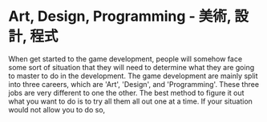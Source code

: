 <!--
   - $File: Art, Design, Programming - 美術, 設計, 程式.html $
   - $Date: 2019-02-19 21:55:21 $
   - $Revision: $
   - $Creator: Jen-Chieh Shen $
   - $Notice: See LICENSE.txt for modification and distribution information
   -                   Copyright © 2019 by Shen, Jen-Chieh $
-->


<div id="content-header">
  <h1>Art, Design, Programming - 美術, 設計, 程式</h1>
</div>

<p>
  When get started to the game development, people will somehow face some sort of situation that they will need to determine what they are going to master to do in the development. The game development are mainly split into three careers, which are 'Art', 'Design', and 'Programming'. These three jobs are very different to one the other. The best method to figure it out what you want to do is to try all them all out one at a time. If your situation would not allow you to do so,
  <br/><br/>


</p>
